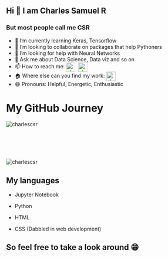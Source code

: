 ## Hi 👋 I am Charles Samuel R

### But most people call me CSR

<!--
**charlescsr/charlescsr** is a ✨ _special_ ✨ repository because its `README.md` (this file) appears on your GitHub profile.

Here are some ideas to get you started:
-->
<!--- 🔭 I’m currently working on [img-renamer](https://github.com/charlescsr/img-renamer)-->
- 🌱 I’m currently learning Keras, Tensorflow
- 👯 I’m looking to collaborate on packages that help Pythoners
- 🤔 I’m looking for help with Neural Networks 
- 💬 Ask me about Data Science, Data viz and so on
- 📫 How to reach me: <a href="https://www.linkedin.com/in/charliecsr15" target="blank"><img align="center" src="https://cdn.jsdelivr.net/npm/simple-icons@3.0.1/icons/linkedin.svg" alt="charlescsr" height="25" width="25" /></a>&nbsp; <a href="mailto:rcharles.samuel99@gmail.com" target="blank"><img align="center" src="https://cdn.jsdelivr.net/npm/simple-icons@3.0.1/icons/gmail.svg" alt="charlescsr" height="25" width="25" /></a>
- :house: Where else can you find my work: <a href="https://www.kaggle.com/charlessamuel" target="blank"><img align="center" src="https://cdn.jsdelivr.net/npm/simple-icons@3.0.1/icons/kaggle.svg" alt="charlescsr" height="25" width="25" /></a>
- 😄 Pronouns: Helpful, Energetic, Enthusiastic
<!--- ⚡ Fun fact: ...-->

# My GitHub Journey

<p align="center"> 
<img align="left" src="https://github-readme-stats.vercel.app/api/top-langs/?username=charlescsr&layout=compact&theme=radical" alt="charlescsr" />
</p>
<p> <br><br><br><br><br><br>
<img src="https://github-readme-stats.vercel.app/api?username=charlescsr&show_icons=true&theme=radical" alt="charlescsr" /> 
</p>

## My languages

* Jupyter Notebook

* Python

* HTML

* CSS (Dabbled in web development)

## So feel free to take a look around :grin: 
